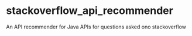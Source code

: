 # stackoverflow_api_recommender
An API recommender for Java APIs for questions asked ono stackoverflow
